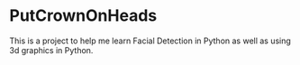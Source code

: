 # PutCrownOnHeads
This is a project to help me learn Facial Detection in Python as well as using 3d graphics in Python.
